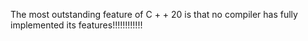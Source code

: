 The most outstanding feature of C + + 20 is that no compiler has fully implemented its features!!!!!!!!!!!!